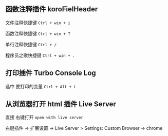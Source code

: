 ## 函数注释插件 koroFielHeader

文件注释快捷键 `Ctrl + win + i`

函数注释快捷键 `Ctrl + win + T`

单行注释快捷键 `Ctrl + /`

程序员之歌快捷键 `Ctrl + win + .`



## 打印插件 Turbo Console Log

选中 要打印的变量 `Ctrl + Alt + L`



## 从浏览器打开 html 插件 Live Server

直接 右键打开 `open with live server`

右键插件 -> 扩展设置 -> Live Server > Settings: Custom Browser -> chrome
